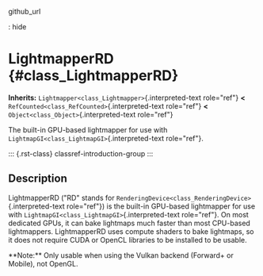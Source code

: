 github_url

:   hide

# LightmapperRD {#class_LightmapperRD}

**Inherits:** `Lightmapper<class_Lightmapper>`{.interpreted-text
role="ref"} **\<** `RefCounted<class_RefCounted>`{.interpreted-text
role="ref"} **\<** `Object<class_Object>`{.interpreted-text role="ref"}

The built-in GPU-based lightmapper for use with
`LightmapGI<class_LightmapGI>`{.interpreted-text role="ref"}.

::: {.rst-class}
classref-introduction-group
:::

## Description

LightmapperRD (\"RD\" stands for
`RenderingDevice<class_RenderingDevice>`{.interpreted-text role="ref"})
is the built-in GPU-based lightmapper for use with
`LightmapGI<class_LightmapGI>`{.interpreted-text role="ref"}. On most
dedicated GPUs, it can bake lightmaps much faster than most CPU-based
lightmappers. LightmapperRD uses compute shaders to bake lightmaps, so
it does not require CUDA or OpenCL libraries to be installed to be
usable.

\*\*Note:\*\* Only usable when using the Vulkan backend (Forward+ or
Mobile), not OpenGL.
